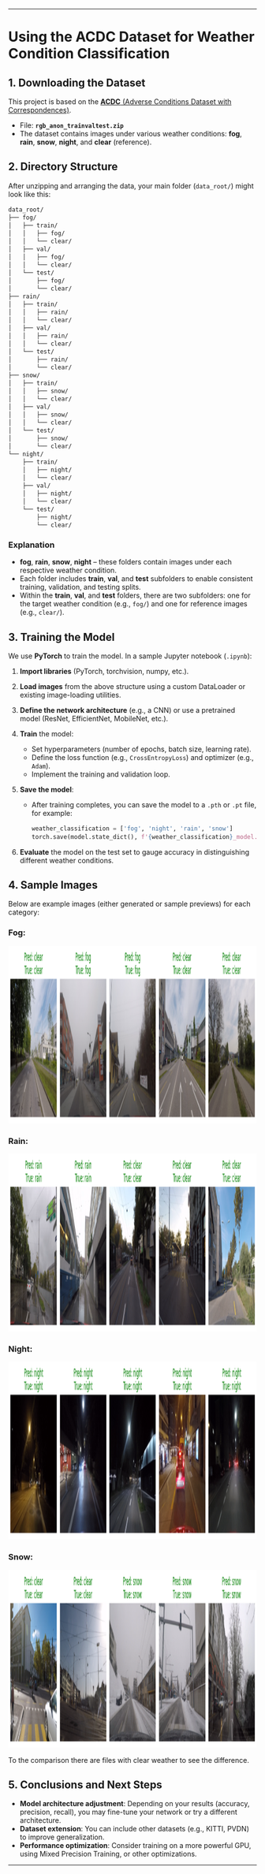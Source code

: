 
---

# Using the ACDC Dataset for Weather Condition Classification

## 1. Downloading the Dataset
This project is based on the [**ACDC** (Adverse Conditions Dataset with Correspondences)](https://acdc.vision.ee.ethz.ch/download).  
- File: **`rgb_anon_trainvaltest.zip`**  
- The dataset contains images under various weather conditions: **fog**, **rain**, **snow**, **night**, and **clear** (reference).

## 2. Directory Structure
After unzipping and arranging the data, your main folder (`data_root/`) might look like this:

```
data_root/
├── fog/
│   ├── train/
│   │   ├── fog/
│   │   └── clear/
│   ├── val/
│   │   ├── fog/
│   │   └── clear/
│   └── test/
│       ├── fog/
│       └── clear/
├── rain/
│   ├── train/
│   │   ├── rain/
│   │   └── clear/
│   ├── val/
│   │   ├── rain/
│   │   └── clear/
│   └── test/
│       ├── rain/
│       └── clear/
├── snow/
│   ├── train/
│   │   ├── snow/
│   │   └── clear/
│   ├── val/
│   │   ├── snow/
│   │   └── clear/
│   └── test/
│       ├── snow/
│       └── clear/
└── night/
    ├── train/
    │   ├── night/
    │   └── clear/
    ├── val/
    │   ├── night/
    │   └── clear/
    └── test/
        ├── night/
        └── clear/
```

### Explanation
- **fog**, **rain**, **snow**, **night** – these folders contain images under each respective weather condition.  
- Each folder includes **train**, **val**, and **test** subfolders to enable consistent training, validation, and testing splits.  
- Within the **train**, **val**, and **test** folders, there are two subfolders: one for the target weather condition (e.g., `fog/`) and one for reference images (e.g., `clear/`).

## 3. Training the Model
We use **PyTorch** to train the model. In a sample Jupyter notebook (`.ipynb`):

1. **Import libraries** (PyTorch, torchvision, numpy, etc.).  
2. **Load images** from the above structure using a custom DataLoader or existing image-loading utilities.  
3. **Define the network architecture** (e.g., a CNN) or use a pretrained model (ResNet, EfficientNet, MobileNet, etc.).  
4. **Train** the model:  
   - Set hyperparameters (number of epochs, batch size, learning rate).  
   - Define the loss function (e.g., `CrossEntropyLoss`) and optimizer (e.g., `Adam`).  
   - Implement the training and validation loop.  

5. **Save the model**:  
   - After training completes, you can save the model to a `.pth` or `.pt` file, for example:
     ```python
     weather_classification = ['fog', 'night', 'rain', 'snow']
     torch.save(model.state_dict(), f'{weather_classification}_model.pth')
     ```
6. **Evaluate** the model on the test set to gauge accuracy in distinguishing different weather conditions.

## 4. Sample Images
Below are example images (either generated or sample previews) for each category:

### Fog:
<img src="./demo/fog.png" width="640" height="360" alt="Example: Fog" />

### Rain:
<img src="./demo/rain.png" width="640" height="360" alt="Example: Clear" />

### Night:
<img src="./demo/night.png" width="640" height="360" alt="Example: Night" />

### Snow:
<img src="./demo/snow.png" width="640" height="360" alt="Example: Snow" />

To the comparison there are files with clear weather to see the difference.


## 5. Conclusions and Next Steps
- **Model architecture adjustment**: Depending on your results (accuracy, precision, recall), you may fine-tune your network or try a different architecture.  
- **Dataset extension**: You can include other datasets (e.g., KITTI, PVDN) to improve generalization.  
- **Performance optimization**: Consider training on a more powerful GPU, using Mixed Precision Training, or other optimizations.  

---
